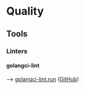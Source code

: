 # Quality

## Tools

### Linters

#### golangci-lint

⟶ [golangci-lint.run](https://golangci-lint.run/) ([GitHub](https://github.com/golangci/golangci-lint))
